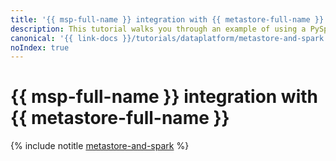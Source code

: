 ```yaml
---
title: '{{ msp-full-name }} integration with {{ metastore-full-name }}'
description: This tutorial walks you through an example of using a PySpark job to create a database and a table within it and then load the data from the new database into a {{ objstorage-full-name }} bucket. Database metadata is stored in a {{ metastore-name }} cluster connected to a {{ SPRK }} cluster.
canonical: '{{ link-docs }}/tutorials/dataplatform/metastore-and-spark'
noIndex: true
---
```


# {{ msp-full-name }} integration with {{ metastore-full-name }}

{% include notitle [metastore-and-spark](../../_tutorials/dataplatform/spark/metastore-and-spark.md) %}
